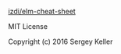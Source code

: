 
[izdi/elm-cheat-sheet](https://github.com/izdi/elm-cheat-sheet)

MIT License

Copyright (c) 2016 Sergey Keller
